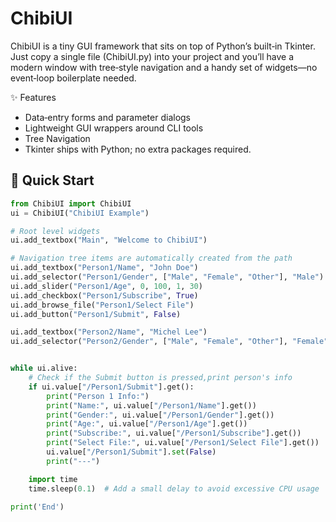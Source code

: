 # ChibiUI

ChibiUI is a tiny GUI framework that sits on top of Python’s built‑in Tkinter. Just copy a single file (ChibiUI.py) into your project and you’ll have a modern window with tree‑style navigation and a handy set of widgets—no event‑loop boilerplate needed.

✨ Features
- Data‑entry forms and parameter dialogs
- Lightweight GUI wrappers around CLI tools
- Tree Navigation
- Tkinter ships with Python; no extra packages required.


## 🚀 Quick Start
~~~ python
from ChibiUI import ChibiUI
ui = ChibiUI("ChibiUI Example")

# Root level widgets
ui.add_textbox("Main", "Welcome to ChibiUI")

# Navigation tree items are automatically created from the path
ui.add_textbox("Person1/Name", "John Doe")
ui.add_selector("Person1/Gender", ["Male", "Female", "Other"], "Male")
ui.add_slider("Person1/Age", 0, 100, 1, 30)
ui.add_checkbox("Person1/Subscribe", True)
ui.add_browse_file("Person1/Select File")
ui.add_button("Person1/Submit", False)

ui.add_textbox("Person2/Name", "Michel Lee")
ui.add_selector("Person2/Gender", ["Male", "Female", "Other"], "Female")


while ui.alive:
    # Check if the Submit button is pressed,print person's info
    if ui.value["/Person1/Submit"].get():
        print("Person 1 Info:")
        print("Name:", ui.value["/Person1/Name"].get())
        print("Gender:", ui.value["/Person1/Gender"].get())
        print("Age:", ui.value["/Person1/Age"].get())
        print("Subscribe:", ui.value["/Person1/Subscribe"].get())
        print("Select File:", ui.value["/Person1/Select File"].get())
        ui.value["/Person1/Submit"].set(False)
        print("---")

    import time
    time.sleep(0.1)  # Add a small delay to avoid excessive CPU usage

print('End')
~~~ 

